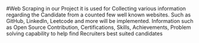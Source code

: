 #Web Scraping 
in our Project it is used for Collecting various information regarding the Candidate from a counted few well known websites.
Such as GitHub, LinkedIn, Leetcode and more will be implemented.
Information such as Open Source Contribution, Certifications, Skills, Achievements, Problem solving capability to help find Recruiters best suited candidates